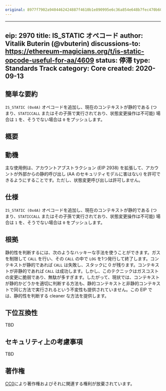 ```yaml
---
original: 8977f7902a9404462424887f4610b1e890995e6c36a854e648b7fec470b60115
---
```


---
eip: 2970
title: IS_STATIC オペコード
author: Vitalik Buterin (@vbuterin)
discussions-to: https://ethereum-magicians.org/t/is-static-opcode-useful-for-aa/4609
status: 停滞
type: Standards Track
category: Core
created: 2020-09-13
---

## 簡単な要約

`IS_STATIC (0x4A)` オペコードを追加し、現在のコンテキストが静的である (つまり、`STATICCALL` またはその子孫で実行されており、状態変更操作は不可能) 場合は `1` を、そうでない場合は `0` をプッシュします。

## 概要

## 動機

主な使用例は、アカウントアブストラクション (EIP 2938) を拡張して、アカウントが外部からの静的呼び出し (AA のセキュリティモデルに害はない) を許可できるようにすることです。ただし、状態変更呼び出しは許可しません。

## 仕様

`IS_STATIC (0x4A)` オペコードを追加し、現在のコンテキストが静的である (つまり、`STATICCALL` またはその子孫で実行されており、状態変更操作は不可能) 場合は `1` を、そうでない場合は `0` をプッシュします。

## 根拠

静的性を判断するには、次のようなハッキーな手法を使うことができます。ガスを制限して `CALL` を行い、その `CALL` の中で `LOG` を1つ発行して終了します。コンテキストが静的であれば `CALL` は失敗し、スタックに 0 が残ります。コンテキストが非静的であれば `CALL` は成功します。しかし、このテクニックはガスコストの変更に脆弱であり、無駄が多すぎます。したがって、現状では、コンテキストが静的かどうかを適切に判断する方法も、静的コンテキストと非静的コンテキストで同じ方法で実行されるという不変性も提供されていません。この EIP では、静的性を判断する cleaner な方法を提供します。

## 下位互換性

TBD

## セキュリティ上の考慮事項

TBD

## 著作権
[CC0](../LICENSE.md)により著作権およびそれに関連する権利が放棄されています。